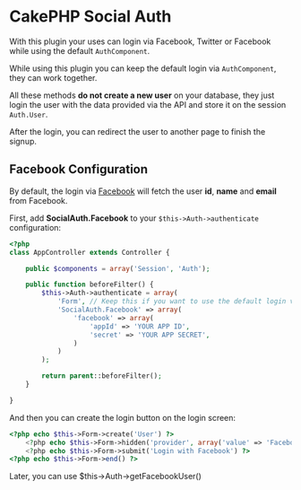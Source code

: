 # CakePHP Social Auth

With this plugin your uses can login via Facebook, Twitter or Facebook while
using the default `AuthComponent`.

While using this plugin you can keep the default login via `AuthComponent`,
they can work together.

All these methods **do not create a new user** on your database, they just
login the user with the data provided via the API and store it on the
session `Auth.User`.

After the login, you can redirect the user to another page to finish the signup.

## Facebook Configuration

By default, the login via [Facebook](http://facebook.com) will fetch the
user **id**, **name** and **email** from Facebook.

First, add **SocialAuth.Facebook** to your `$this->Auth->authenticate`
configuration:

```php
<?php
class AppController extends Controller {

	public $components = array('Session', 'Auth');

	public function beforeFilter() {
		$this->Auth->authenticate = array(
			'Form', // Keep this if you want to use the default login via forms
			'SocialAuth.Facebook' => array(
				'facebook' => array(
					'appId' => 'YOUR APP ID',
					'secret' => 'YOUR APP SECRET',
				)
			)
		);

		return parent::beforeFilter();
	}

}
```

And then you can create the login button on the login screen:

```php
<?php echo $this->Form->create('User') ?>
	<?php echo $this->Form->hidden('provider', array('value' => 'Facebook')) ?>
	<?php echo $this->Form->submit('Login with Facebook') ?>
<?php echo $this->Form->end() ?>
```

Later, you can use $this->Auth->getFacebookUser()